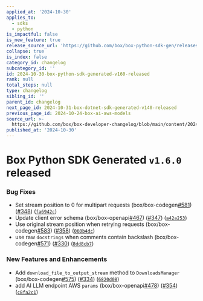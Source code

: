 ```yaml
---
applied_at: '2024-10-30'
applies_to:
  - sdks
  - python
is_impactful: false
is_new_feature: true
release_source_url: 'https://github.com/box/box-python-sdk-gen/releases/tag/v1.6.0'
collapse: true
is_index: false
category_id: changelog
subcategory_id: ''
id: 2024-10-30-box-python-sdk-generated-v160-released
rank: null
total_steps: null
type: changelog
sibling_id: ''
parent_id: changelog
next_page_id: 2024-10-31-box-dotnet-sdk-generated-v140-released
previous_page_id: 2024-10-24-box-ai-aws-models
source_url: >-
  https://github.com/box/box-developer-changelog/blob/main/content/2024/10-30-box-python-sdk-generated-v160-released.md
published_at: '2024-10-30'
---
```

# Box Python SDK Generated `v1.6.0` released

### Bug Fixes

* Set stream position to 0 for multipart requests (box/box-codegen[#581][1]) ([#348][2]) ([`fa6942c`][3])
* Update client error schema (box/box-openapi[#467][4]) ([#347][5]) ([`a42a253`][6])
* Use original stream position when retrying requests (box/box-codegen[#583][7]) ([#358][8]) ([`060b4dc`][9])
* use raw `docstrings` when comments contain backslash (box/box-codegen[#571][10]) ([#330][11]) ([`8dd8cb7`][12])

### New Features and Enhancements

* Add `download_file_to_output_stream` method to `DownloadsManager` (box/box-codegen[#575][13]) ([#334][14]) ([`6820d08`][15])
* add AI LLM endpoint AWS `params` (box/box-openapi[#478][16]) ([#354][17]) ([`c8fa2c1`][18])

[1]: https://github.com/box/box-codegen/issues/581

[2]: https://github.com/box/box-codegen/issues/348

[3]: https://github.com/box/box-codegen/commit/fa6942c231024947250955ccc52f352744ab5f38

[4]: https://github.com/box/box-codegen/issues/467

[5]: https://github.com/box/box-codegen/issues/347

[6]: https://github.com/box/box-codegen/commit/a42a2532337c79d20b6524fda0acf717d9ccbd5f

[7]: https://github.com/box/box-codegen/issues/583

[8]: https://github.com/box/box-codegen/issues/358

[9]: https://github.com/box/box-codegen/commit/060b4dc2b8bbbc1e17cce0fc049394e0527952b7

[10]: https://github.com/box/box-codegen/issues/571

[11]: https://github.com/box/box-codegen/issues/330

[12]: https://github.com/box/box-codegen/commit/8dd8cb71105c200bd03f5f894a4dbfb42baf0865

[13]: https://github.com/box/box-codegen/issues/575

[14]: https://github.com/box/box-codegen/issues/334

[15]: https://github.com/box/box-codegen/commit/6820d08f37c5c0605a580391bef2dc4f2a384c00

[16]: https://github.com/box/box-codegen/issues/478

[17]: https://github.com/box/box-codegen/issues/354

[18]: https://github.com/box/box-codegen/commit/c8fa2c1131154d07a500290db6a7b34b06005c2b